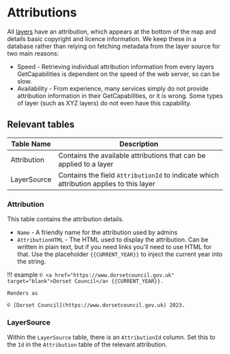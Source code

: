 # Attributions

All [layers](../db/layers.md) have an attribution, which appears at the bottom of the map and details basic copyright and licence information. We keep these in a database rather than relying on fetching metadata from the layer source for two main reasons:
- Speed - Retrieving individual attribution information from every layers GetCapabilities is dependent on the speed of the web server, so can be slow.
- Availability - From experience, many services simply do not provide attribution information in their GetCapabilities, or it is wrong. Some types of layer (such as XYZ layers) do not even have this capability.

## Relevant tables

| Table Name                        | Description                          |
| --------------------------------- | ------------------------------------ |
| Attribution                       | Contains the available attributions that can be applied to a layer |
| LayerSource                       | Contains the field `AttributionId` to indicate which attribution applies to this layer |

### Attribution

This table contains the attribution details. 

- `Name` - A friendly name for the attribution used by admins
- `AttributionHTML` - The HTML used to display the attribution. Can be written in plain text, but if you need links you'll need to use HTML for that. Use the placeholder `{{CURRENT_YEAR}}` to inject the current year into the string.

!!! example
    `© <a href="https://www.dorsetcouncil.gov.uk" target="blank">Dorset Council</a> {{CURRENT_YEAR}}.`

    Renders as

    © [Dorset Council](https://www.dorsetcouncil.gov.uk) 2023.

### LayerSource

Within the `LayerSource` table, there is an `AttributionId` column. Set this to the `Id` in the `Attribution` table of the relevant attribution.


